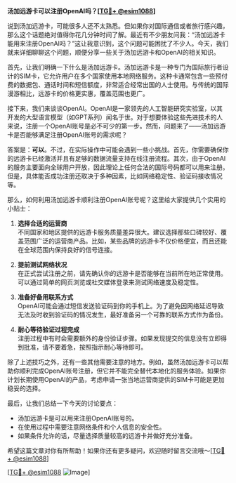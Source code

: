 **汤加远游卡可以注册OpenAI吗？[[TG💪+ @esim1088](https://t.me/s/esim1088)]**

说到汤加远游卡，可能很多人还不太熟悉。但如果你对国际通信或者旅行感兴趣，那么这个话题绝对值得你花几分钟时间了解。最近有不少朋友问我：“汤加远游卡能用来注册OpenAI吗？”这让我意识到，这个问题可能困扰了不少人。今天，我们就来详细聊聊这个问题，顺便分享一些关于汤加远游卡和OpenAI的相关知识。

首先，让我们明确一下什么是汤加远游卡。汤加远游卡是一种专门为国际旅行者设计的SIM卡，它允许用户在多个国家使用本地网络服务。这种卡通常包含一些预付费的数据包、通话时间和短信额度，非常适合经常出国的人士使用。与传统的国际漫游相比，远游卡的价格更实惠，覆盖范围也更广。

接下来，我们来谈谈OpenAI。OpenAI是一家领先的人工智能研究实验室，以其开发的大型语言模型（如GPT系列）闻名于世。对于想要体验这些先进技术的人来说，注册一个OpenAI账号是必不可少的第一步。然而，问题来了——汤加远游卡是否能够满足注册OpenAI账号的需求呢？

答案是：**可以**。不过，在实际操作中可能会遇到一些小挑战。首先，你需要确保你的远游卡已经激活并且有足够的数据流量支持在线注册流程。其次，由于OpenAI的服务主要面向全球用户开放，因此理论上任何合法的国际号码都可以用来注册。但是，具体能否成功注册还取决于多种因素，比如网络稳定性、验证码接收情况等。

那么，如何利用汤加远游卡顺利注册OpenAI账号呢？这里给大家提供几个实用的小贴士：

1. **选择合适的运营商**  
   不同国家和地区提供的远游卡服务质量差异很大。建议选择那些口碑较好、覆盖范围广泛的运营商产品。比如，某些品牌的远游卡不仅价格便宜，而且还能在全球范围内保持良好的信号连接。

2. **提前测试网络状况**  
   在正式尝试注册之前，请先确认你的远游卡是否能够在当前所在地正常使用。可以通过简单的网页浏览或社交媒体登录来测试网络速度及稳定性。

3. **准备好备用联系方式**  
   OpenAI可能会通过短信发送验证码到你的手机上。为了避免因网络延迟导致无法及时收到验证码的情况发生，最好准备另一个可靠的联系方式作为备份。

4. **耐心等待验证过程完成**  
   注册过程中有时会需要额外的身份验证步骤。如果发现提交的信息没有立即得到批准，请不要着急，按照指示耐心等待即可。

除了上述技巧之外，还有一些其他需要注意的地方。例如，虽然汤加远游卡可以帮助你顺利完成OpenAI账号注册，但它并不能完全替代本地化的服务体验。如果你计划长期使用OpenAI的产品，考虑申请一张当地运营商提供的SIM卡可能是更加稳妥的选择。

最后，让我们总结一下今天的讨论要点：
- 汤加远游卡是可以用来注册OpenAI账号的。
- 在使用过程中需要注意网络条件和个人信息的安全性。
- 如果条件允许的话，尽量选择质量较高的远游卡并做好充分准备。

希望这篇文章对你有所帮助！如果你还有更多疑问，欢迎随时留言交流哦～[[TG💪+ @esim1088](https://t.me/s/esim1088)]

[[TG💪+ @esim1088](https://t.me/s/esim1088) ![Image](https://i.postimg.cc/4NQfJmqS/Snipaste-2025-05-13-00-14-12.png)]